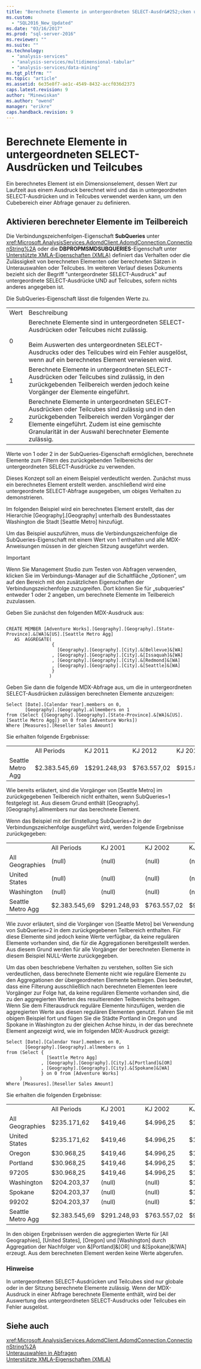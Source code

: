 ```yaml
---
title: "Berechnete Elemente in untergeordneten SELECT-Ausdr&#252;cken und Teilcubes | Microsoft Docs"
ms.custom: 
  - "SQL2016_New_Updated"
ms.date: "03/16/2017"
ms.prod: "sql-server-2016"
ms.reviewer: ""
ms.suite: ""
ms.technology: 
  - "analysis-services"
  - "analysis-services/multidimensional-tabular"
  - "analysis-services/data-mining"
ms.tgt_pltfrm: ""
ms.topic: "article"
ms.assetid: 6e35e8f7-ae1c-4549-8432-accf036d2373
caps.latest.revision: 9
author: "Minewiskan"
ms.author: "owend"
manager: "erikre"
caps.handback.revision: 9
---
```

# Berechnete Elemente in untergeordneten SELECT-Ausdr&#252;cken und Teilcubes
  Ein berechnetes Element ist ein Dimensionselement, dessen Wert zur Laufzeit aus einem Ausdruck berechnet wird und das in untergeordneten SELECT-Ausdrücken und in Teilcubes verwendet werden kann, um den Cubebereich einer Abfrage genauer zu definieren.  
  
## Aktivieren berechneter Elemente im Teilbereich  
 Die Verbindungszeichenfolgen-Eigenschaft **SubQueries** unter <xref:Microsoft.AnalysisServices.AdomdClient.AdomdConnection.ConnectionString%2A> oder die **DBPROPMSMDSUBQUERIES**-Eigenschaft unter [Unterstützte XMLA-Eigenschaften &#40;XMLA&#41;](../Topic/Supported%20XMLA%20Properties%20\(XMLA\).md) definiert das Verhalten oder die Zulässigkeit von berechneten Elementen oder berechneten Sätzen in Unterauswahlen oder Teilcubes. Im weiteren Verlauf dieses Dokuments bezieht sich der Begriff "untergeordneter SELECT-Ausdruck" auf untergeordnete SELECT-Ausdrücke UND auf Teilcubes, sofern nichts anderes angegeben ist.  
  
 Die SubQueries-Eigenschaft lässt die folgenden Werte zu.  
  
|||  
|-|-|  
|Wert|Beschreibung|  
|0|Berechnete Elemente sind in untergeordneten SELECT-Ausdrücken oder Teilcubes nicht zulässig.<br /><br /> Beim Auswerten des untergeordneten SELECT-Ausdrucks oder des Teilcubes wird ein Fehler ausgelöst, wenn auf ein berechnetes Element verwiesen wird.|  
|1|Berechnete Elemente in untergeordneten SELECT-Ausdrücken oder Teilcubes sind zulässig, in den zurückgebenden Teilbereich werden jedoch keine Vorgänger der Elemente eingeführt.|  
|2|Berechnete Elemente in untergeordneten SELECT-Ausdrücken oder Teilcubes sind zulässig und in den zurückgebenden Teilbereich werden Vorgänger der Elemente eingeführt. Zudem ist eine gemischte Granularität in der Auswahl berechneter Elemente zulässig.|  
  
 Werte von 1 oder 2 in der SubQueries-Eigenschaft ermöglichen, berechnete Elemente zum Filtern des zurückgebenden Teilbereichs der untergeordneten SELECT-Ausdrücke zu verwenden.  
  
 Dieses Konzept soll an einem Beispiel verdeutlicht werden. Zunächst muss ein berechnetes Element erstellt werden. anschließend wird eine untergeordnete SELECT-Abfrage ausgegeben, um obiges Verhalten zu demonstrieren.  
  
 Im folgenden Beispiel wird ein berechnetes Element erstellt, das der Hierarchie [Geography].[Geography] unterhalb des Bundesstaates Washington die Stadt [Seattle Metro] hinzufügt.  
  
 Um das Beispiel auszuführen, muss die Verbindungszeichenfolge die SubQueries-Eigenschaft mit einem Wert von 1 enthalten und alle MDX-Anweisungen müssen in der gleichen Sitzung ausgeführt werden.  
  
> [!IMPORTANT]  
>  Wenn Sie Management Studio zum Testen von Abfragen verwenden, klicken Sie im Verbindungs-Manager auf die Schaltfläche „Optionen“, um auf den Bereich mit den zusätzlichen Eigenschaften der Verbindungszeichenfolge zuzugreifen. Dort können Sie für „subqueries“ entweder 1 oder 2 angeben, um berechnete Elemente im Teilbereich zuzulassen.  
  
 Geben Sie zunächst den folgenden MDX-Ausdruck aus:  
  
```  
  
CREATE MEMBER [Adventure Works].[Geography].[Geography].[State-Province].&[WA]&[US].[Seattle Metro Agg]   
   AS  AGGREGATE(   
                 {   
                   [Geography].[Geography].[City].&[Bellevue]&[WA]  
                 , [Geography].[Geography].[City].&[Issaquah]&[WA]  
                 , [Geography].[Geography].[City].&[Redmond]&[WA]  
                 , [Geography].[Geography].[City].&[Seattle]&[WA]  
                 }  
                )    
```  
  
 Geben Sie dann die folgende MDX-Abfrage aus, um die in untergeordneten SELECT-Ausdrücken zulässigen berechneten Elemente anzuzeigen:  
  
```  
Select [Date].[Calendar Year].members on 0,  
       [Geography].[Geography].allmembers on 1  
from (Select {[Geography].[Geography].[State-Province].&[WA]&[US].[Seattle Metro Agg]} on 0 from [Adventure Works])  
Where [Measures].[Reseller Sales Amount]  
```  
  
 Sie erhalten folgende Ergebnisse:  
  
|||||||  
|-|-|-|-|-|-|  
||All Periods|KJ 2011|KJ 2012|KJ 2013|KJ 2014|  
|Seattle Metro Agg|$2.383.545,69|1$291.248,93|$763.557,02|$915.832,36|$412.907,37|  
  
 Wie bereits erläutert, sind die Vorgänger von [Seattle Metro] im zurückgegebenen Teilbereich nicht enthalten, wenn SubQueries=1 festgelegt ist. Aus diesem Grund enthält [Geography].[Geography].allmembers nur das berechnete Element.  
  
 Wenn das Beispiel mit der Einstellung SubQueries=2 in der Verbindungszeichenfolge ausgeführt wird, werden folgende Ergebnisse zurückgegeben:  
  
|||||||  
|-|-|-|-|-|-|  
||All Periods|KJ 2001|KJ 2002|KJ 2003|KJ 2004|  
|All Geographies|(null)|(null)|(null)|(null)|(null)|  
|United States|(null)|(null)|(null)|(null)|(null)|  
|Washington|(null)|(null)|(null)|(null)|(null)|  
|Seattle Metro Agg|$2.383.545,69|$291.248,93|$763.557,02|$915.832,36|$412.907,37|  
  
 Wie zuvor erläutert, sind die Vorgänger von [Seattle Metro] bei Verwendung von SubQueries=2 in dem zurückgegebenen Teilbereich enthalten. Für diese Elemente sind jedoch keine Werte verfügbar, da keine regulären Elemente vorhanden sind, die für die Aggregationen bereitgestellt werden. Aus diesem Grund werden für alle Vorgänger der berechneten Elemente in diesem Beispiel NULL-Werte zurückgegeben.  
  
 Um das oben beschriebene Verhalten zu verstehen, sollten Sie sich verdeutlichen, dass berechnete Elemente nicht wie reguläre Elemente zu den Aggregationen der übergeordneten Elemente beitragen. Dies bedeutet, dass eine Filterung ausschließlich nach berechneten Elementen leere Vorgänger zur Folge hat, da keine regulären Elemente vorhanden sind, die zu den aggregierten Werten des resultierenden Teilbereichs beitragen. Wenn Sie dem Filterausdruck reguläre Elemente hinzufügen, werden die aggregierten Werte aus diesen regulären Elementen genutzt. Fahren Sie mit obigem Beispiel fort und fügen Sie die Städte Portland in Oregon und Spokane in Washington zu der gleichen Achse hinzu, in der das berechnete Element angezeigt wird, wie im folgenden MDX-Ausdruck gezeigt:  
  
```  
Select [Date].[Calendar Year].members on 0,  
       [Geography].[Geography].allmembers on 1  
from (Select {  
               [Seattle Metro Agg]  
             , [Geography].[Geography].[City].&[Portland]&[OR]  
             , [Geography].[Geography].[City].&[Spokane]&[WA]  
             } on 0 from [Adventure Works]  
     )  
Where [Measures].[Reseller Sales Amount]  
```  
  
 Sie erhalten die folgenden Ergebnisse:  
  
|||||||  
|-|-|-|-|-|-|  
||All Periods|KJ 2001|KJ 2002|KJ 2003|KJ 2004|  
|All Geographies|$235.171,62|$419,46|$4.996,25|$131.788,82|$97.967,09|  
|United States|$235.171,62|$419,46|$4.996,25|$131.788,82|$97.967,09|  
|Oregon|$30.968,25|$419,46|$4.996,25|$17.442,97|$8.109,56|  
|Portland|$30.968,25|$419,46|$4.996,25|$17.442,97|$8.109,56|  
|97205|$30.968,25|$419,46|$4.996,25|$17.442,97|$8.109,56|  
|Washington|$204.203,37|(null)|(null)|$114.345,85|$89.857,52|  
|Spokane|$204.203,37|(null)|(null)|$114.345,85|$89.857,52|  
|99202|$204.203,37|(null)|(null)|$114.345,85|$89.857,52|  
|Seattle Metro Agg|$2.383.545,69|$291.248,93|$763.557,02|$915.832,36|$412.907,37|  
  
 In den obigen Ergebnissen werden die aggregierten Werte für [All Geographies], [United States], [Oregon] und [Washington] durch Aggregation der Nachfolger von &[Portland]&[OR] und &[Spokane]&[WA] erzeugt. Aus dem berechneten Element werden keine Werte abgerufen.  
  
### Hinweise  
 In untergeordneten SELECT-Ausdrücken und Teilcubes sind nur globale oder in der Sitzung berechnete Elemente zulässig. Wenn der MDX-Ausdruck in einer Abfrage berechnete Elemente enthält, wird bei der Auswertung des untergeordneten SELECT-Ausdrucks oder Teilcubes ein Fehler ausgelöst.  
  
## Siehe auch  
 <xref:Microsoft.AnalysisServices.AdomdClient.AdomdConnection.ConnectionString%2A>   
 [Unterauswahlen in Abfragen](../../../analysis-services/multidimensional-models/mdx/subselects-in-queries.md)   
 [Unterstützte XMLA-Eigenschaften &#40;XMLA&#41;](../Topic/Supported%20XMLA%20Properties%20\(XMLA\).md)  
  
  